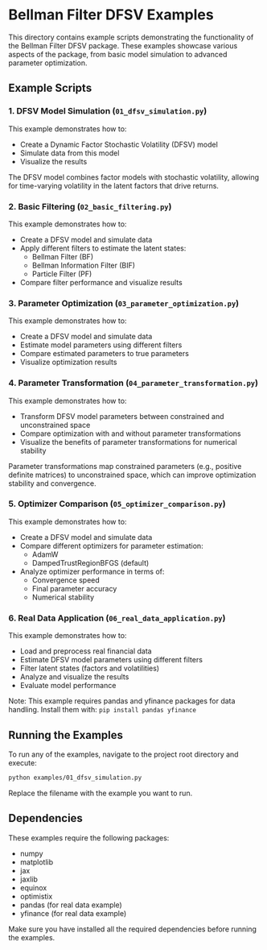 # Bellman Filter DFSV Examples

This directory contains example scripts demonstrating the functionality of the Bellman Filter DFSV package. These examples showcase various aspects of the package, from basic model simulation to advanced parameter optimization.

## Example Scripts

### 1. DFSV Model Simulation (`01_dfsv_simulation.py`)

This example demonstrates how to:
- Create a Dynamic Factor Stochastic Volatility (DFSV) model
- Simulate data from this model
- Visualize the results

The DFSV model combines factor models with stochastic volatility, allowing for time-varying volatility in the latent factors that drive returns.

### 2. Basic Filtering (`02_basic_filtering.py`)

This example demonstrates how to:
- Create a DFSV model and simulate data
- Apply different filters to estimate the latent states:
  - Bellman Filter (BF)
  - Bellman Information Filter (BIF)
  - Particle Filter (PF)
- Compare filter performance and visualize results

### 3. Parameter Optimization (`03_parameter_optimization.py`)

This example demonstrates how to:
- Create a DFSV model and simulate data
- Estimate model parameters using different filters
- Compare estimated parameters to true parameters
- Visualize optimization results

### 4. Parameter Transformation (`04_parameter_transformation.py`)

This example demonstrates how to:
- Transform DFSV model parameters between constrained and unconstrained space
- Compare optimization with and without parameter transformations
- Visualize the benefits of parameter transformations for numerical stability

Parameter transformations map constrained parameters (e.g., positive definite matrices) to unconstrained space, which can improve optimization stability and convergence.

### 5. Optimizer Comparison (`05_optimizer_comparison.py`)

This example demonstrates how to:
- Create a DFSV model and simulate data
- Compare different optimizers for parameter estimation:
  - AdamW
  - DampedTrustRegionBFGS (default)
- Analyze optimizer performance in terms of:
  - Convergence speed
  - Final parameter accuracy
  - Numerical stability

### 6. Real Data Application (`06_real_data_application.py`)

This example demonstrates how to:
- Load and preprocess real financial data
- Estimate DFSV model parameters using different filters
- Filter latent states (factors and volatilities)
- Analyze and visualize the results
- Evaluate model performance

Note: This example requires pandas and yfinance packages for data handling.
Install them with: `pip install pandas yfinance`

## Running the Examples

To run any of the examples, navigate to the project root directory and execute:

```bash
python examples/01_dfsv_simulation.py
```

Replace the filename with the example you want to run.

## Dependencies

These examples require the following packages:
- numpy
- matplotlib
- jax
- jaxlib
- equinox
- optimistix
- pandas (for real data example)
- yfinance (for real data example)

Make sure you have installed all the required dependencies before running the examples.
